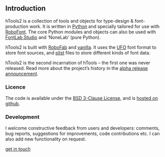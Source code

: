 ## Introduction

hTools2 is a collection of tools and objects for type-design & font-production work. It is written in [Python](http://python.org/) and specially tailored for use with [RoboFont](http://robofont.com/). The core Python modules and objects can also be used with [FontLab Studio](http://www.fontlab.com/font-editor/fontlab-studio/) and ‘NoneLab’ (pure Python).

hTools2 is built with [RoboFab](http://robofag.org/) and [vanilla](http://code.typesupply.com/wiki/Vanilla). It uses the [UFO](http://unifiedfontobject.org/) font format to store font sources, and [plist](https://en.wikipedia.org/wiki/Property_list) files to store different kinds of font data.

hTools2 is the second incarnation of hTools – the first one was never released. Read more about the project’s history in the [alpha release announcement](http://hipertipo.com/blog/htools-2-alpha-release/).

### Licence

The code is available under the [BSD 3-Clause License](http://www.opensource.org/licenses/BSD-3-Clause), and is [hosted on github](https://github.com/gferreira/hTools2).

### Development

I welcome constructive feedback from users and developers: comments, bug reports, suggestions for improvements, code contributions etc. I can also add new functionality on request.

[get in touch](mailto:gustavo@hipertipo.com)
